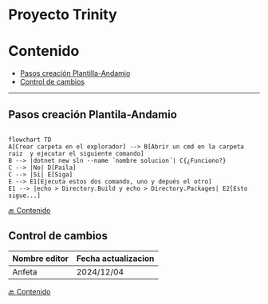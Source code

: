 # Proyecto Trinity

# Contenido
- [Pasos creación Plantilla-Andamio](#pasos-creación-plantila-andamio)
- [Control de cambios](#control-de-cambios)


---

## Pasos creación Plantila-Andamio

```mermaid

flowchart TD
A[Crear carpeta en el explorador] --> B[Abrir un cmd en la carpeta raiz  y ejecutar el siguiente comando]
B --> |dotnet new sln --name ´nombre solucion´| C{¿Funciono?}
C --> |No| D[Paila]
C --> |Si| E[Siga]
E --> E1[Ejecuta estos dos comando, uno y depués el otro]
E1 --> |echo > Directory.Build y echo > Directory.Packages| E2[Esto sigue...]

```
[🔙 Contenido](#contenido) 

## Control de cambios
| Nombre editor | Fecha actualizacion |
|---------------|---------------------|
| Anfeta        | 2024/12/04          |

[🔙 Contenido](#contenido) 
